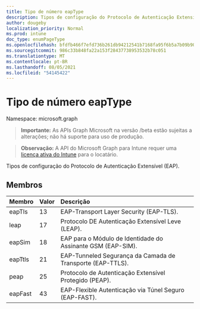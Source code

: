```yaml
---
title: Tipo de número eapType
description: Tipos de configuração do Protocolo de Autenticação Extensível (EAP).
author: dougeby
localization_priority: Normal
ms.prod: intune
doc_type: enumPageType
ms.openlocfilehash: bfdfb466f7efd736b261db94212541b7168fa95f6b5a7b09b90f5996e6a6ec1a
ms.sourcegitcommit: 986c33b848fa22a153f28437738953532b78c051
ms.translationtype: MT
ms.contentlocale: pt-BR
ms.lasthandoff: 08/05/2021
ms.locfileid: "54145422"
---
```

# <a name="eaptype-enum-type"></a>Tipo de número eapType

Namespace: microsoft.graph

> **Importante:** As APIs Graph Microsoft na versão /beta estão sujeitas a alterações; não há suporte para uso de produção.

> **Observação:** A API do Microsoft Graph para Intune requer uma [licença ativa do Intune](https://go.microsoft.com/fwlink/?linkid=839381) para o locatário.

Tipos de configuração do Protocolo de Autenticação Extensível (EAP).

## <a name="members"></a>Membros
|Membro|Valor|Descrição|
|:---|:---|:---|
|eapTls|13 |EAP-Transport Layer Security (EAP-TLS).|
|leap|17 |Protocolo DE Autenticação Extensível Leve (LEAP).|
|eapSim|18 |EAP para o Módulo de Identidade do Assinante GSM (EAP-SIM).|
|eapTtls| 21 |EAP-Tunneled Segurança da Camada de Transporte (EAP-TTLS).|
|peap|25|Protocolo de Autenticação Extensível Protegido (PEAP).|
|eapFast|43|EAP-Flexible Autenticação via Túnel Seguro (EAP-FAST).|




